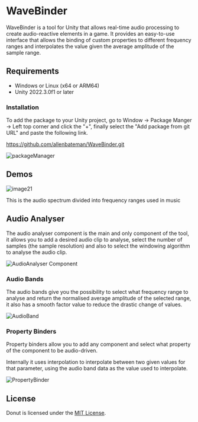 # WaveBinder

WaveBinder is a tool for Unity that allows real-time audio processing to create audio-reactive elements in a game. It provides an easy-to-use interface that allows the binding of custom properties to different frequency ranges and interpolates the value given the average amplitude of the sample range.

## Requirements

* Windows or Linux (x64 or ARM64)
* Unity 2022.3.0f1 or later
  
### Installation

To add the package to your Unity project, go to Window -> Package Manger -> Left top corner and click  the "+", finally select the "Add package from git URL" and paste the following link.

https://github.com/allenbateman/WaveBinder.git

![packageManager](https://github.com/allenbateman/WaveBinder/assets/57528826/e7be11cd-4296-4cf4-b116-31d24c5448c6)


## Demos

![image21](https://github.com/allenbateman/WaveBinder/assets/57528826/70e654cb-e97b-4bd8-962c-c335aca68136)

This is the audio spectrum divided into frequency ranges used in music

## Audio Analyser 

The audio analyser component is the main and only component of the tool, it allows you to add a desired audio clip to analyse, select the number of samples (the sample resolution) and also to select the windowing algorithm to analyse the audio clip. 

![AudioAnalyser Component](https://github.com/allenbateman/WaveBinder/assets/57528826/2c1cdba2-573b-47a9-b8f0-4151f1454936)


### Audio Bands

The audio bands give you the possibility to select what frequency range to analyse and return the normalised average amplitude of the selected range, it also has a smooth factor value to reduce the drastic change of values.

![AudioBand](https://github.com/allenbateman/WaveBinder/assets/57528826/225b2574-b918-48d6-ace5-342452057735)

### Property Binders

Property binders allow you to add any component and select what property of the component to be audio-driven.

Internally it uses interpolation to interpolate between two given values for that parameter, using the audio band data as the value used to interpolate.

![PropertyBinder](https://github.com/allenbateman/WaveBinder/assets/57528826/87ed1f27-aad8-4937-bb66-896f0d91d53d)


## License

Donut is licensed under the [MIT License](LICENSE.txt).
